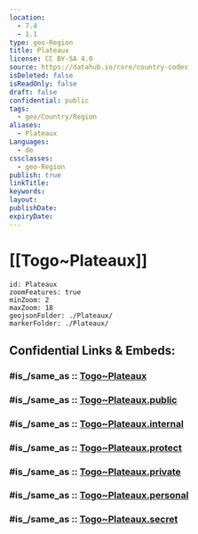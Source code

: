 ```yaml
---
location:
  - 7.4
  - 1.1
type: geo-Region
title: Plateaux
license: CC BY-SA 4.0
source: https://datahub.io/core/country-codes
isDeleted: false
isReadOnly: false
draft: false
confidential: public
tags:
  - geo/Country/Region
aliases:
  - Plateaux
Languages:
  - de
cssclasses:
  - geo-Region
publish: true
linkTitle:
keywords:
layout:
publishDate:
expiryDate:
---
```


# [[Togo~Plateaux]] 

```leaflet
id: Plateaux
zoomFeatures: true 
minZoom: 2 
maxZoom: 18
geojsonFolder: ./Plateaux/
markerFolder: ./Plateaux/
```


## Confidential Links & Embeds: 

### #is_/same_as :: [Togo~Plateaux](/_Standards/Earth/Continent/Africa/Africa~West/Togo/Regions~Togo/Togo~Plateaux.md) 

### #is_/same_as :: [Togo~Plateaux.public](/_public/Earth/Continent/Africa/Africa~West/Togo/Regions~Togo/Togo~Plateaux.public.md) 

### #is_/same_as :: [Togo~Plateaux.internal](/_internal/Earth/Continent/Africa/Africa~West/Togo/Regions~Togo/Togo~Plateaux.internal.md) 

### #is_/same_as :: [Togo~Plateaux.protect](/_protect/Earth/Continent/Africa/Africa~West/Togo/Regions~Togo/Togo~Plateaux.protect.md) 

### #is_/same_as :: [Togo~Plateaux.private](/_private/Earth/Continent/Africa/Africa~West/Togo/Regions~Togo/Togo~Plateaux.private.md) 

### #is_/same_as :: [Togo~Plateaux.personal](/_personal/Earth/Continent/Africa/Africa~West/Togo/Regions~Togo/Togo~Plateaux.personal.md) 

### #is_/same_as :: [Togo~Plateaux.secret](/_secret/Earth/Continent/Africa/Africa~West/Togo/Regions~Togo/Togo~Plateaux.secret.md)

